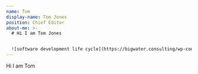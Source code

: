 ```yaml
---
name: Tom
display-name: Tom Jones
position: Chief Editor
about-me: >-
  # H﻿i I am Tom Jones


  ![software development life cycle](https://bigwater.consulting/wp-content/uploads/2019/04/SDLC_BWC.png "Software Development Life Cycle")
---
```

H﻿i I am Tom